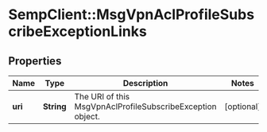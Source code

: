 # SempClient::MsgVpnAclProfileSubscribeExceptionLinks

## Properties
Name | Type | Description | Notes
------------ | ------------- | ------------- | -------------
**uri** | **String** | The URI of this MsgVpnAclProfileSubscribeException object. | [optional] 


